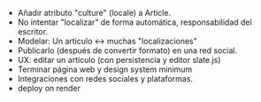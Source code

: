 - Añadir atributo "culture" (locale) a Article.
- No intentar "localizar" de forma automática, responsabilidad del escritor.
- Modelar: Un artículo <-> muchas "localizaciones"
- Publicarlo (después de convertir formato) en una red social.
- UX: editar un artículo (con persistencia y editor slate.js)
- Terminar página web y design system minimum
- Integraciones con redes sociales y plataformas.
- deploy on render

